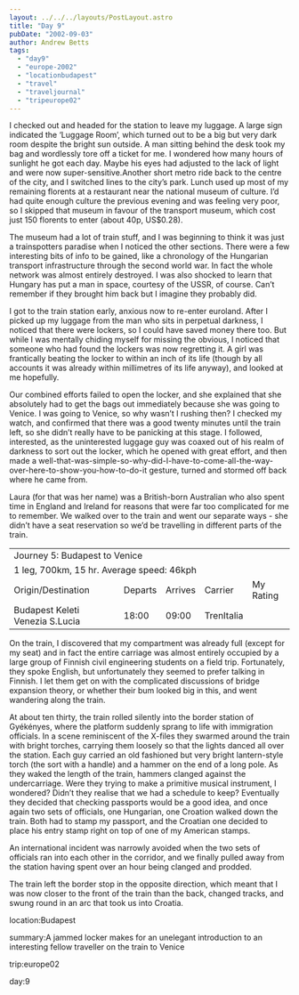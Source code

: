 ```yaml
---
layout: ../../../layouts/PostLayout.astro
title: "Day 9"
pubDate: "2002-09-03"
author: Andrew Betts
tags: 
  - "day9"
  - "europe-2002"
  - "locationbudapest"
  - "travel"
  - "traveljournal"
  - "tripeurope02"
---
```


I checked out and headed for the station to leave my luggage. A large sign indicated the ‘Luggage Room’, which turned out to be a big but very dark room despite the bright sun outside. A man sitting behind the desk took my bag and wordlessly tore off a ticket for me. I wondered how many hours of sunlight he got each day. Maybe his eyes had adjusted to the lack of light and were now super-sensitive.Another short metro ride back to the centre of the city, and I switched lines to the city’s park. Lunch used up most of my remaining florents at a restaurant near the national museum of culture. I’d had quite enough culture the previous evening and was feeling very poor, so I skipped that museum in favour of the transport museum, which cost just 150 florents to enter (about 40p, US$0.28).

The museum had a lot of train stuff, and I was beginning to think it was just a trainspotters paradise when I noticed the other sections. There were a few interesting bits of info to be gained, like a chronology of the Hungarian transport infrastructure through the second world war. In fact the whole network was almost entirely destroyed. I was also shocked to learn that Hungary has put a man in space, courtesy of the USSR, of course. Can’t remember if they brought him back but I imagine they probably did.

I got to the train station early, anxious now to re-enter euroland. After I picked up my luggage from the man who sits in perpetual darkness, I noticed that there were lockers, so I could have saved money there too. But while I was mentally chiding myself for missing the obvious, I noticed that someone who had found the lockers was now regretting it. A girl was frantically beating the locker to within an inch of its life (though by all accounts it was already within millimetres of its life anyway), and looked at me hopefully.

Our combined efforts failed to open the locker, and she explained that she absolutely had to get the bags out immediately because she was going to Venice. I was going to Venice, so why wasn’t I rushing then? I checked my watch, and confirmed that there was a good twenty minutes until the train left, so she didn’t really have to be panicking at this stage. I followed, interested, as the uninterested luggage guy was coaxed out of his realm of darkness to sort out the locker, which he opened with great effort, and then made a well-that-was-simple-so-why-did-I-have-to-come-all-the-way-over-here-to-show-you-how-to-do-it gesture, turned and stormed off back where he came from.

Laura (for that was her name) was a British-born Australian who also spent time in England and Ireland for reasons that were far too complicated for me to remember. We walked over to the train and went our separate ways - she didn’t have a seat reservation so we’d be travelling in different parts of the train.

<table width="100%" cellspacing="0" class="jtable"><tbody><tr><td colspan="5" class="jtitle">Journey 5: Budapest to Venice</td></tr><tr><td colspan="5" class="jstats">1 leg, 700km, 15 hr. Average speed: 46kph</td></tr><tr><td class="jcat">Origin/Destination</td><td class="jcat">Departs</td><td class="jcat">Arrives</td><td class="jcat">Carrier</td><td class="jcat">My Rating</td></tr><tr><td class="jtrnend">Budapest Keleti Venezia S.Lucia</td><td class="jtrnend">18:00</td><td class="jtrnend">09:00</td><td class="jtrnend">TrenItalia</td><td class="jtrnend"><img width="7" height="7" src="images/bluedot.gif" alt=""><img width="7" height="7" src="images/bluedot.gif" alt=""></td></tr></tbody></table>

On the train, I discovered that my compartment was already full (except for my seat) and in fact the entire carriage was almost entirely occupied by a large group of Finnish civil engineering students on a field trip. Fortunately, they spoke English, but unfortunately they seemed to prefer talking in Finnish. I let them get on with the complicated discussions of bridge expansion theory, or whether their bum looked big in this, and went wandering along the train.

At about ten thirty, the train rolled silently into the border station of Gyékényes, where the platform suddenly sprang to life with immigration officials. In a scene reminiscent of the X-files they swarmed around the train with bright torches, carrying them loosely so that the lights danced all over the station. Each guy carried an old fashioned but very bright lantern-style torch (the sort with a handle) and a hammer on the end of a long pole. As they waked the length of the train, hammers clanged against the undercarriage. Were they trying to make a primitive musical instrument, I wondered? Didn’t they realise that we had a schedule to keep? Eventually they decided that checking passports would be a good idea, and once again two sets of officials, one Hungarian, one Croation walked down the train. Both had to stamp my passport, and the Croatian one decided to place his entry stamp right on top of one of my American stamps.

An international incident was narrowly avoided when the two sets of officials ran into each other in the corridor, and we finally pulled away from the station having spent over an hour being clanged and prodded.

The train left the border stop in the opposite direction, which meant that I was now closer to the front of the train than the back, changed tracks, and swung round in an arc that took us into Croatia.

location:Budapest

summary:A jammed locker makes for an unelegant introduction to an interesting fellow traveller on the train to Venice

trip:europe02

day:9

